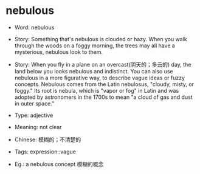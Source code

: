 # nebulous

- Word: nebulous
- Story: Something that's nebulous is clouded or hazy. When you walk through the woods on a foggy morning, the trees may all have a mysterious, nebulous look to them.
- Story: When you fly in a plane on an overcast(阴天的；多云的) day, the land below you looks nebulous and indistinct. You can also use nebulous in a more figurative way, to describe vague ideas or fuzzy concepts. Nebulous comes from the Latin nebulosus, "cloudy, misty, or foggy." Its root is nebula, which is "vapor or fog" in Latin and was adopted by astronomers in the 1700s to mean "a cloud of gas and dust in outer space."

- Type: adjective
- Meaning: not clear
- Chinese: 模糊的；不清楚的
- Tags: expression::vague
- Eg.: a nebulous concept 模糊的概念

